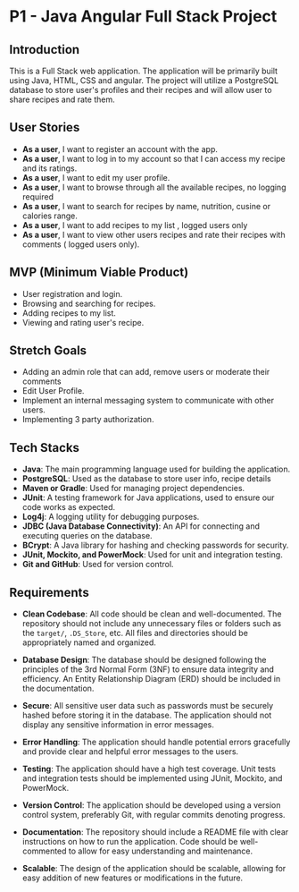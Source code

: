 # P1 - Java Angular Full Stack Project

## Introduction

This is a Full Stack web application. The application will be primarily built using Java, HTML, CSS and angular. The project will utilize a PostgreSQL database to store user's profiles and their recipes and will allow user to share recipes and rate them.
## User Stories

- **As a user**, I want to register an account with the app.
- **As a user**, I want to log in to my account so that I can access my recipe and its ratings.
- **As a user**, I want to edit my user profile.
- **As a user**, I want to browse through all the available recipes, no logging required
- **As a user**, I want to search for recipes by name, nutrition, cusine or calories range.
- **As a user**, I want to add recipes to my list , logged users only
- **As a user**, I want to view other users recipes and rate their recipes with comments ( logged users only).


## MVP (Minimum Viable Product)

- User registration and login.
- Browsing and searching for recipes.
- Adding recipes to my list.
- Viewing and rating user's recipe.


## Stretch Goals

- Adding an admin role that can add, remove users or moderate their comments
- Edit User Profile.
- Implement an internal messaging system to communicate with other users.
- Implementing  3 party authorization.

## Tech Stacks

- **Java**: The main programming language used for building the application.
- **PostgreSQL**: Used as the database to store user info, recipe details
- **Maven or Gradle**: Used for managing project dependencies.
- **JUnit**: A testing framework for Java applications, used to ensure our code works as expected.
- **Log4j**: A logging utility for debugging purposes.
- **JDBC (Java Database Connectivity)**: An API for connecting and executing queries on the database.
- **BCrypt**: A Java library for hashing and checking passwords for security.
- **JUnit, Mockito, and PowerMock**: Used for unit and integration testing.
- **Git and GitHub**: Used for version control.

## Requirements

- **Clean Codebase**: All code should be clean and well-documented. The repository should not include any unnecessary files or folders such as the `target/`, `.DS_Store`, etc. All files and directories should be appropriately named and organized.

- **Database Design**: The database should be designed following the principles of the 3rd Normal Form (3NF) to ensure data integrity and efficiency. An Entity Relationship Diagram (ERD) should be included in the documentation.

- **Secure**: All sensitive user data such as passwords must be securely hashed before storing it in the database. The application should not display any sensitive information in error messages.

- **Error Handling**: The application should handle potential errors gracefully and provide clear and helpful error messages to the users.

- **Testing**: The application should have a high test coverage. Unit tests and integration tests should be implemented using JUnit, Mockito, and PowerMock.

- **Version Control**: The application should be developed using a version control system, preferably Git, with regular commits denoting progress.

- **Documentation**: The repository should include a README file with clear instructions on how to run the application. Code should be well-commented to allow for easy understanding and maintenance.

- **Scalable**: The design of the application should be scalable, allowing for easy addition of new features or modifications in the future.


